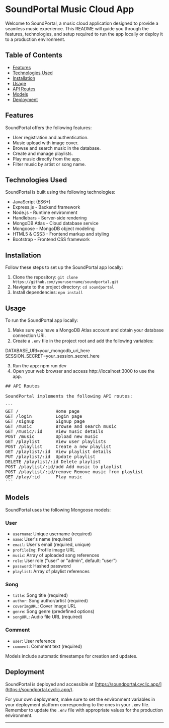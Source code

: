 # SoundPortal Music Cloud App

Welcome to SoundPortal, a music cloud application designed to provide a seamless music experience. This README will guide you through the features, technologies, and setup required to run the app locally or deploy it to a production environment.

## Table of Contents

- [Features](#features)
- [Technologies Used](#technologies-used)
- [Installation](#installation)
- [Usage](#usage)
- [API Routes](#api-routes)
- [Models](#models)
- [Deployment](#deployment)

## Features

SoundPortal offers the following features:

- User registration and authentication.
- Music upload with image cover.
- Browse and search music in the database.
- Create and manage playlists.
- Play music directly from the app.
- Filter music by artist or song name.

## Technologies Used

SoundPortal is built using the following technologies:

- JavaScript (ES6+)
- Express.js - Backend framework
- Node.js - Runtime environment
- Handlebars - Server-side rendering
- MongoDB Atlas - Cloud database service
- Mongoose - MongoDB object modeling
- HTML5 & CSS3 - Frontend markup and styling
- Bootstrap - Frontend CSS framework

## Installation

Follow these steps to set up the SoundPortal app locally:

1. Clone the repository: `git clone https://github.com/yourusername/soundportal.git`
2. Navigate to the project directory: `cd soundportal`
3. Install dependencies: `npm install`

## Usage

To run the SoundPortal app locally:

1. Make sure you have a MongoDB Atlas account and obtain your database connection URI.
2. Create a `.env` file in the project root and add the following variables:

DATABASE_URI=your_mongodb_uri_here
SESSION_SECRET=your_session_secret_here

3. Run the app: npm run dev
4. Open your web browser and access http://localhost:3000 to use the app.


<pre>
## API Routes

SoundPortal implements the following API routes:

```
GET /              Home page
GET /login         Login page
GET /signup        Signup page
GET /music         Browse and search music
GET /music/:id     View music details
POST /music        Upload new music
GET /playlist      View user playlists
POST /playlist     Create a new playlist
GET /playlist/:id  View playlist details
PUT /playlist/:id  Update playlist
DELETE /playlist/:id Delete playlist
POST /playlist/:id/add Add music to playlist
POST /playlist/:id/remove Remove music from playlist
GET /play/:id      Play music
```
</pre>

## Models

SoundPortal uses the following Mongoose models:

### User

- `username`: Unique username (required)
- `name`: User's name (required)
- `email`: User's email (required, unique)
- `profileImg`: Profile image URL
- `music`: Array of uploaded song references
- `role`: User role ("user" or "admin", default: "user")
- `password`: Hashed password
- `playlist`: Array of playlist references

### Song

- `title`: Song title (required)
- `author`: Song author/artist (required)
- `coverImgURL`: Cover image URL
- `genre`: Song genre (predefined options)
- `songURL`: Audio file URL (required)

### Comment

- `user`: User reference
- `comment`: Comment text (required)

Models include automatic timestamps for creation and updates.

## Deployment

SoundPortal is deployed and accessible at [https://soundportal.cyclic.app/](https://soundportal.cyclic.app/).

For your own deployment, make sure to set the environment variables in your deployment platform corresponding to the ones in your `.env` file. Remember to update the `.env` file with appropriate values for the production environment.

----